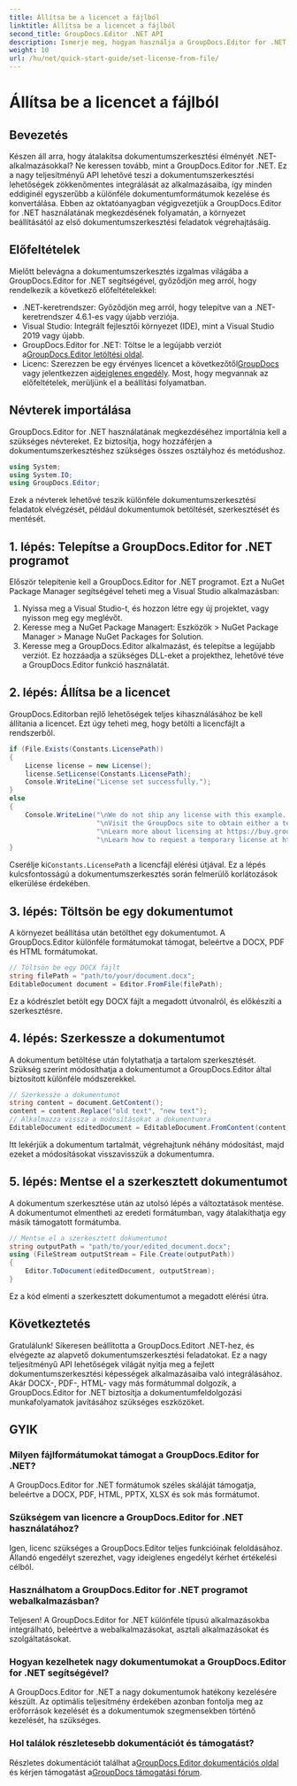 ```yaml
---
title: Állítsa be a licencet a fájlból
linktitle: Állítsa be a licencet a fájlból
second_title: GroupDocs.Editor .NET API
description: Ismerje meg, hogyan használja a GroupDocs.Editor for .NET alkalmazást az alkalmazásokban történő zökkenőmentes dokumentumszerkesztéshez. Lépésről lépésre útmutató, tippek és GYIK mellékelve.
weight: 10
url: /hu/net/quick-start-guide/set-license-from-file/
---
```


# Állítsa be a licencet a fájlból

## Bevezetés
Készen áll arra, hogy átalakítsa dokumentumszerkesztési élményét .NET-alkalmazásokkal? Ne keressen tovább, mint a GroupDocs.Editor for .NET. Ez a nagy teljesítményű API lehetővé teszi a dokumentumszerkesztési lehetőségek zökkenőmentes integrálását az alkalmazásaiba, így minden eddiginél egyszerűbb a különféle dokumentumformátumok kezelése és konvertálása. Ebben az oktatóanyagban végigvezetjük a GroupDocs.Editor for .NET használatának megkezdésének folyamatán, a környezet beállításától az első dokumentumszerkesztési feladatok végrehajtásáig.
## Előfeltételek
Mielőtt belevágna a dokumentumszerkesztés izgalmas világába a GroupDocs.Editor for .NET segítségével, győződjön meg arról, hogy rendelkezik a következő előfeltételekkel:
- .NET-keretrendszer: Győződjön meg arról, hogy telepítve van a .NET-keretrendszer 4.6.1-es vagy újabb verziója.
- Visual Studio: Integrált fejlesztői környezet (IDE), mint a Visual Studio 2019 vagy újabb.
-  GroupDocs.Editor for .NET: Töltse le a legújabb verziót a[GroupDocs.Editor letöltési oldal](https://releases.groupdocs.com/editor/net/).
-  Licenc: Szerezzen be egy érvényes licencet a következőtől[GroupDocs](https://purchase.groupdocs.com/buy) vagy jelentkezzen a[ideiglenes engedély](https://purchase.groupdocs.com/temporary-license/).
Most, hogy megvannak az előfeltételek, merüljünk el a beállítási folyamatban.
## Névterek importálása
GroupDocs.Editor for .NET használatának megkezdéséhez importálnia kell a szükséges névtereket. Ez biztosítja, hogy hozzáférjen a dokumentumszerkesztéshez szükséges összes osztályhoz és metódushoz.
```csharp
using System;
using System.IO;
using GroupDocs.Editor;
```
Ezek a névterek lehetővé teszik különféle dokumentumszerkesztési feladatok elvégzését, például dokumentumok betöltését, szerkesztését és mentését.
## 1. lépés: Telepítse a GroupDocs.Editor for .NET programot
Először telepítenie kell a GroupDocs.Editor for .NET programot. Ezt a NuGet Package Manager segítségével teheti meg a Visual Studio alkalmazásban:
1. Nyissa meg a Visual Studio-t, és hozzon létre egy új projektet, vagy nyisson meg egy meglévőt.
2. Keresse meg a NuGet Package Managert: Eszközök > NuGet Package Manager > Manage NuGet Packages for Solution.
3. Keresse meg a GroupDocs.Editor alkalmazást, és telepítse a legújabb verziót.
Ez hozzáadja a szükséges DLL-eket a projekthez, lehetővé téve a GroupDocs.Editor funkció használatát.
## 2. lépés: Állítsa be a licencet
GroupDocs.Editorban rejlő lehetőségek teljes kihasználásához be kell állítania a licencet. Ezt úgy teheti meg, hogy betölti a licencfájlt a rendszerből.
```csharp
if (File.Exists(Constants.LicensePath))
{
    License license = new License();
    license.SetLicense(Constants.LicensePath);
    Console.WriteLine("License set successfully.");
}
else
{
    Console.WriteLine("\nWe do not ship any license with this example. " +
                      "\nVisit the GroupDocs site to obtain either a temporary or permanent license. " +
                      "\nLearn more about licensing at https://buy.groupdocs.com/faqs/licensing. "+
                      "\nLearn how to request a temporary license at https://buy.groupdocs.com/temporary-license.");
}
```
 Cserélje ki`Constants.LicensePath` a licencfájl elérési útjával. Ez a lépés kulcsfontosságú a dokumentumszerkesztés során felmerülő korlátozások elkerülése érdekében. 
## 3. lépés: Töltsön be egy dokumentumot
A környezet beállítása után betölthet egy dokumentumot. A GroupDocs.Editor különféle formátumokat támogat, beleértve a DOCX, PDF és HTML formátumokat.
```csharp
// Töltsön be egy DOCX fájlt
string filePath = "path/to/your/document.docx";
EditableDocument document = Editor.FromFile(filePath);
```
Ez a kódrészlet betölt egy DOCX fájlt a megadott útvonalról, és előkészíti a szerkesztésre.
## 4. lépés: Szerkessze a dokumentumot
A dokumentum betöltése után folytathatja a tartalom szerkesztését. Szükség szerint módosíthatja a dokumentumot a GroupDocs.Editor által biztosított különféle módszerekkel.
```csharp
// Szerkessze a dokumentumot
string content = document.GetContent();
content = content.Replace("old text", "new text");
// Alkalmazza vissza a módosításokat a dokumentumra
EditableDocument editedDocument = EditableDocument.FromContent(content);
```
Itt lekérjük a dokumentum tartalmát, végrehajtunk néhány módosítást, majd ezeket a módosításokat visszavisszük a dokumentumra.
## 5. lépés: Mentse el a szerkesztett dokumentumot
A dokumentum szerkesztése után az utolsó lépés a változtatások mentése. A dokumentumot elmentheti az eredeti formátumban, vagy átalakíthatja egy másik támogatott formátumba.
```csharp
// Mentse el a szerkesztett dokumentumot
string outputPath = "path/to/your/edited_document.docx";
using (FileStream outputStream = File.Create(outputPath))
{
    Editor.ToDocument(editedDocument, outputStream);
}
```
Ez a kód elmenti a szerkesztett dokumentumot a megadott elérési útra.
## Következtetés
Gratulálunk! Sikeresen beállította a GroupDocs.Editort .NET-hez, és elvégezte az alapvető dokumentumszerkesztési feladatokat. Ez a nagy teljesítményű API lehetőségek világát nyitja meg a fejlett dokumentumszerkesztési képességek alkalmazásaiba való integrálásához. Akár DOCX-, PDF-, HTML- vagy más formátummal dolgozik, a GroupDocs.Editor for .NET biztosítja a dokumentumfeldolgozási munkafolyamatok javításához szükséges eszközöket.
## GYIK
### Milyen fájlformátumokat támogat a GroupDocs.Editor for .NET?
A GroupDocs.Editor for .NET formátumok széles skáláját támogatja, beleértve a DOCX, PDF, HTML, PPTX, XLSX és sok más formátumot.
### Szükségem van licencre a GroupDocs.Editor for .NET használatához?
Igen, licenc szükséges a GroupDocs.Editor teljes funkcióinak feloldásához. Állandó engedélyt szerezhet, vagy ideiglenes engedélyt kérhet értékelési célból.
### Használhatom a GroupDocs.Editor for .NET programot webalkalmazásban?
Teljesen! A GroupDocs.Editor for .NET különféle típusú alkalmazásokba integrálható, beleértve a webalkalmazásokat, asztali alkalmazásokat és szolgáltatásokat.
### Hogyan kezelhetek nagy dokumentumokat a GroupDocs.Editor for .NET segítségével?
A GroupDocs.Editor for .NET a nagy dokumentumok hatékony kezelésére készült. Az optimális teljesítmény érdekében azonban fontolja meg az erőforrások kezelését és a dokumentumok szegmensekben történő kezelését, ha szükséges.
### Hol találok részletesebb dokumentációt és támogatást?
 Részletes dokumentációt találhat a[GroupDocs.Editor dokumentációs oldal](https://tutorials.groupdocs.com/editor/net/) és kérjen támogatást a[GroupDocs támogatási fórum](https://forum.groupdocs.com/c/editor/20).